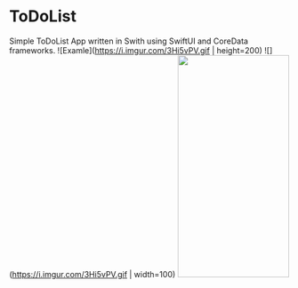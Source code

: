 # ToDoList
Simple ToDoList App written in Swith using SwiftUI and CoreData frameworks.
![Examle](https://i.imgur.com/3Hi5vPV.gif | height=200)
![](https://i.imgur.com/3Hi5vPV.gif | width=100)
<img src="https://camo.githubusercontent.com/..." data-canonical-src="https://i.imgur.com/3Hi5vPV.gif" width="200" height="400" />

